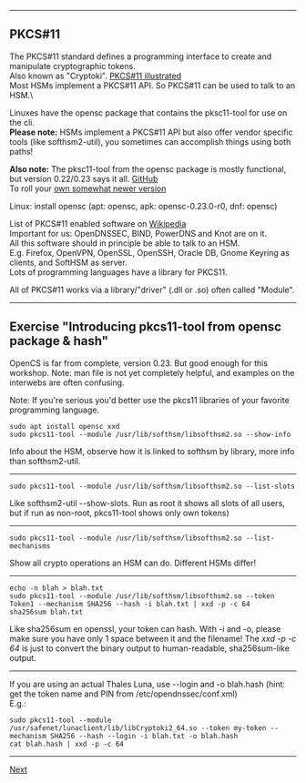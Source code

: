 -----------------------------
## PKCS#11
The PKCS#11 standard defines a programming interface to create and
manipulate cryptographic tokens.\
Also known as "Cryptoki".
[PKCS#11 illustrated](https://github.com/tpm2-software/tpm2-pkcs11/blob/master/docs/illustrations/pkcs11_api_classification.png)\
Most HSMs implement a PKCS#11 API. So PKCS#11 can be used to talk to
an HSM.\

Linuxes have the opensc package that contains the pksc11-tool for use on the cli.\
**Please note:** HSMs implement a PKCS#11 API but also offer vendor specific tools (like softhsm2-util), you sometimes can accomplish things using both paths!

**Also note:** The pksc11-tool from the opensc package is mostly functional, but version 0.22/0.23 says it all.
[GitHub](https://github.com/OpenSC/OpenSC)\
To roll your [own somewhat newer version](https://github.com/niek-sidn/hsm_workshop/blob/main/Build_OpenSC.md)


Linux: install opensc (apt: opensc, apk: opensc-0.23.0-r0, dnf: opensc)

List of PKCS#11 enabled software on [Wikipedia](https://en.wikipedia.org/wiki/List_of_applications_using_PKCS_11)\
Important for us: OpenDNSSEC, BIND, PowerDNS and Knot are on it.\
All this software should in principle be able to talk to an HSM.\
E.g. Firefox, OpenVPN, OpenSSL, OpenSSH, Oracle DB, Gnome Keyring as
clients, and SoftHSM as server.\
Lots of programming languages have a library for PKCS11.

All of PKCS#11 works via a library/"driver" (.dll or .so) often called
"Module".

-----------------
## Exercise "Introducing pkcs11-tool from opensc package & hash"
OpenCS is far from complete, version 0.23. But good enough for this
workshop. Note: man file is not yet completely helpful, and examples 
on the interwebs are often confusing.

Note: If you're serious you'd better use the pkcs11 libraries
of your favorite programming language.
```
sudo apt install opensc xxd
sudo pkcs11-tool --module /usr/lib/softhsm/libsofthsm2.so --show-info
```
Info about the HSM, observe how it is linked to softhsm by library, more info than softhsm2-util.

-----------
```
sudo pkcs11-tool --module /usr/lib/softhsm/libsofthsm2.so --list-slots
```
Like softhsm2-util --show-slots. Run as root it shows all slots of all users, but if run as non-root, pkcs11-tool shows only own tokens)

------------------
```
sudo pkcs11-tool --module /usr/lib/softhsm/libsofthsm2.so --list-mechanisms
```
Show all crypto operations an HSM can do. Different HSMs differ!

-----------------
```
echo -n blah > blah.txt
sudo pkcs11-tool --module /usr/lib/softhsm/libsofthsm2.so --token Token1 --mechanism SHA256 --hash -i blah.txt | xxd -p -c 64
sha256sum blah.txt
```
Like sha256sum en openssl, your token can hash.
With -i and -o, please make sure you have only 1 space between it and the filename!
The *xxd -p -c 64* is just to convert the binary output to human-readable, sha256sum-like output.

---------------
If you are using an actual Thales Luna, use --login and -o blah.hash (hint: get the token name and PIN from /etc/opendnssec/conf.xml)\
E.g.:
```
sudo pkcs11-tool --module /usr/safenet/lunaclient/lib/libCryptoki2_64.so --token my-token --mechanism SHA256 --hash --login -i blah.txt -o blah.hash
cat blah.hash | xxd -p -c 64
```

-----------------
[Next](https://github.com/niek-sidn/hsm_workshop/blob/main/Slide16.md)
